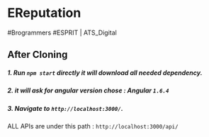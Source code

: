 
# EReputation
#Brogrammers
#ESPRIT | ATS_Digital


## After Cloning 
##### 1.  Run `npm start` directly it will download all needed dependency.

##### 2. it will ask for angular version chose : Angular `1.6.4` 

##### 3. Navigate to `http://localhost:3000/`.


ALL APIs are under this path : `http://localhost:3000/api/`



